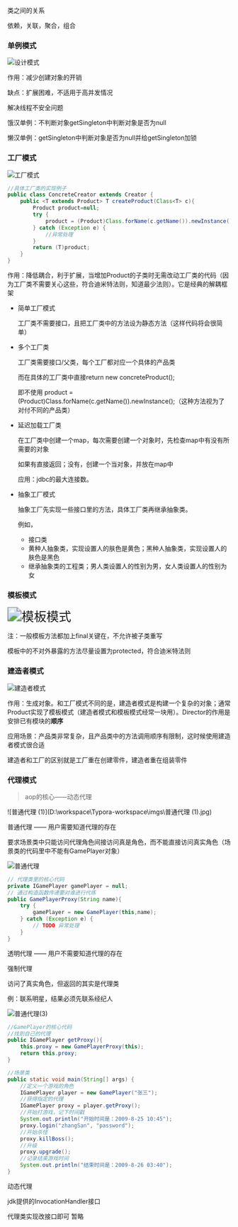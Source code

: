 类之间的关系

依赖，关联，聚合，组合

### 单例模式

![设计模式](D:\workspace\Typora-workspace\imgs\设计模式.jpg)

作用：减少创建对象的开销

缺点：扩展困难，不适用于高并发情况

解决线程不安全问题

饿汉单例：不判断对象getSingleton中判断对象是否为null

懒汉单例：getSingleton中判断对象是否为null并给getSingleton加锁



### 工厂模式

![工厂模式](D:\workspace\Typora-workspace\imgs\工厂模式.jpg)

```java
//具体工厂类的实现例子
public class ConcreteCreator extends Creator {
    public <T extends Product> T createProduct(Class<T> c){
        Product product=null;
        try {
            product = (Product)Class.forName(c.getName()).newInstance();
        } catch (Exception e) {
        	//异常处理
        }
        return (T)product;
    }
}
```

作用：降低耦合，利于扩展，当增加Product的子类时无需改动工厂类的代码（因为工厂类不需要关心这些，符合迪米特法则，知道最少法则）。它是经典的解耦框架

- 简单工厂模式

  工厂类不需要接口，且把工厂类中的方法设为静态方法（这样代码将会很简单）

- 多个工厂类

  工厂类需要接口/父类，每个工厂都对应一个具体的产品类

  而在具体的工厂类中直接return new concreteProduct();

  即不使用 product = (Product)Class.forName(c.getName()).newInstance();（这种方法视为了对付不同的产品类）

- 延迟加载工厂类

  在工厂类中创建一个map，每次需要创建一个对象时，先检查map中有没有所需要的对象

  如果有直接返回；没有，创建一个当对象，并放在map中

  应用：jdbc的最大连接数。

- 抽象工厂模式

  抽象工厂先实现一些接口里的方法，具体工厂类再继承抽象类。

  例如，

  	 - 接口类
  	 - 黄种人抽象类，实现设置人的肤色是黄色；黑种人抽象类，实现设置人的肤色是黑色
  	 - 继承抽象类的工程类；男人类设置人的性别为男，女人类设置人的性别为女



### 模板模式

<img src="D:\workspace\Typora-workspace\imgs\模板模式.jpg" alt="模板模式" style="zoom: 200%;" />



注：一般模板方法都加上final关键在，不允许被子类重写

模板中的不对外暴露的方法尽量设置为protected，符合迪米特法则



### 建造者模式

![建造者模式](D:\workspace\Typora-workspace\imgs\建造者模式.jpg)

作用：生成对象。和工厂模式不同的是，建造者模式是构建一个复杂的对象；通常Product实现了模板模式（建造者模式和模板模式经常一块用）。Director的作用是安排已有模块的**顺序**

应用场景：产品类非常复杂，且产品类中的方法调用顺序有限制，这时候使用建造者模式很合适

建造者和工厂的区别就是工厂重在创建零件，建造者重在组装零件



### 代理模式

> aop的核心——动态代理

![普通代理 (1)](D:\workspace\Typora-workspace\imgs\普通代理 (1).jpg)

普通代理 —— 用户需要知道代理的存在 

要求场景类中只能访问代理角色间接访问真是角色，而不能直接访问真实角色（场景类的代码里中不能有GamePlayer对象）

![普通代理](D:\workspace\Typora-workspace\imgs\普通代理.jpg)

```java
// 代理类里的核心代码	
private IGamePlayer gamePlayer = null;
// 通过构造函数传递要对谁进行代练
public GamePlayerProxy(String name){
    try {
        gamePlayer = new GamePlayer(this,name);
    } catch (Exception e) {
        // TODO 异常处理
    }
}
```



透明代理 —— 用户不需要知道代理的存在



强制代理

访问了真实角色，但返回的其实是代理类

例：联系明星，结果必须先联系经纪人

![普通代理(3)](D:\workspace\Typora-workspace\imgs\普通代理(3).jpg)

```java
//GamePlayer的核心代码
//找到自己的代理
public IGamePlayer getProxy(){
    this.proxy = new GamePlayerProxy(this);
    return this.proxy;
}
```

```java
//场景类
public static void main(String[] args) {
    //定义一个游戏的角色
    IGamePlayer player = new GamePlayer("张三");
    //获得指定的代理
    IGamePlayer proxy = player.getProxy();
    //开始打游戏，记下时间戳
    System.out.println("开始时间是：2009-8-25 10:45");
    proxy.login("zhangSan", "password");
    //开始杀怪
    proxy.killBoss();
    //升级
    proxy.upgrade();
    //记录结束游戏时间
    System.out.println("结束时间是：2009-8-26 03:40");
}
```

动态代理

jdk提供的InvocationHandler接口

代理类实现改接口即可 暂略
